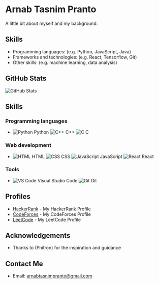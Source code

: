 # Arnab Tasnim Pranto

A little bit about myself and my background.

## Skills
- Programming languages: (e.g. Python, JavaScript, Java)
- Frameworks and technologies: (e.g. React, Tensorflow, Git)
- Other skills: (e.g. machine learning, data analysis)


## GitHub Stats
![GitHub Stats](https://github-readme-stats.vercel.app/api?username=arnab125&show_icons=true)

## Skills

### Programming languages
- ![Python](https://img.icons8.com/color/48/000000/python.png) Python  ![C++](https://img.icons8.com/color/48/000000/c-plus-plus-logo.png) C++  ![C](https://img.icons8.com/color/48/000000/c-programming.png) C

### Web development
- ![HTML](https://img.icons8.com/color/48/000000/html-5.png) HTML  ![CSS](https://img.icons8.com/color/48/000000/css3.png) CSS  ![JavaScript](https://img.icons8.com/color/48/000000/javascript.png) JavaScript  ![React](https://img.icons8.com/color/48/000000/react-native.png) React

### Tools
- ![VS Code](https://img.icons8.com/color/48/000000/visual-studio-code.png) Visual Studio Code  ![Git](https://img.icons8.com/color/48/000000/git.png) Git



## Profiles
- [HackerRank](https://www.hackerrank.com/arn125) - My HackerRank Profile 
- [CodeForces](https://codeforces.com/profile/arn125) - My CodeForces Profile 
- [LeetCode](https://leetcode.com/arn125/) - My LeetCode Profile 

## Acknowledgements
- Thanks to (Phitron) for the inspiration and guidance 

## Contact Me
- Email: arnabtasnimpranto@gmail.com

